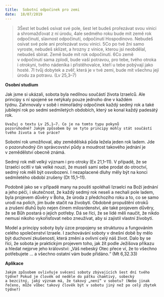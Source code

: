 ```yaml
---
title:  Sobotní odpočinek pro zemi
date:  18/07/2019
---
```


> <p></p>
> 3Šest let budeš osívat své pole, šest let budeš prořezávat svou vinici a shromažďovat z ní úrodu, 4ale sedmého roku bude mít země rok odpočinutí, slavnost odpočinutí, odpočinutí Hospodinovo. Nebudeš osívat své pole ani prořezávat svou vinici. 5Co po tvé žni samo vyroste, nebudeš sklízet, a hrozny z vinice, kterou jsi neobdělal, nebudeš sbírat. Země bude mít rok odpočinutí. 6Co země v odpočinutí sama zplodí, bude vaší potravou, pro tebe, tvého otroka i otrokyni, tvého nádeníka i přistěhovalce, kteří u tebe pobývají jako hosté. 7I tvůj dobytek a zvěř, která je v tvé zemi, bude mít všechnu její úrodu za potravu. (Lv 25,3–7)

**Osobní studium**

Jak jsme si ukázali, sobota byla nedílnou součástí života Izraelců. Ale principy s ní spojené se netýkaly pouze jednoho dne v kaž­dém týdnu. Zahrnovaly v sobě i mimořádný odpočinek každý sedmý rok a také jubilejní rok po sedmi sedmiletých obdobích, který se konal každý padesátý rok.

`Uvažuj o textu Lv 25,1–7. Co je na tomto typu pokynů pozoruhodné? Jakým způsobem by se tyto principy mohly stát součástí tvého života a tvé práce?`

Sobotní rok umožňoval, aby zemědělská půda ležela jeden rok ladem. Jde o pozoruhodný čin správcovství půdy a moudrost takového jednání je v zemědělství obecně známá.

Sedmý rok měl velký význam i pro otroky (Ex 21,1–11). V případě, že se Izraelci ocitli v tak velké nouzi, že museli sami sebe prodat do otroctví, sedmý rok měli být osvobozeni. I nezaplacené dluhy měly být na konci sedmiletého období zrušeny (Dt 15,1–11).

Podobně jako se v případě many na poušti spoléhali Izraelci na Boží jednání a jeho péči, i skutečnost, že každý sedmý rok neseli a nechali pole ladem, byla projevem důvěry v Boha, že úroda z předchozího roku a to, co se samo urodí na polích, jim bude stačit na živobytí. Obdobně propuštění otroků a zrušení dluhů bylo nejen činem milosrdenství, ale také projevem důvěry, že se Bůh postará o jejich potřeby. Dá se říci, že se lidé měli naučit, že nikdo nemusí nikoho vykořisťovat nebo zneužívat, aby si zajistil vlastní živobytí.

Model a principy soboty byly úzce propojeny se strukturou a fungováním celého společenství Izraele. I zachovávání soboty v dnešní době by mělo být duchovní zkušeností, která změní a ovlivní celý náš život. Dalo by se říci, že sobota je praktickým projevem toho, jak žít podle Ježíšova příkazu a hledat nejprve jeho království: „Váš nebeský Otec přece ví, že to všechno potřebujete ... a všechno ostatní vám bude přidáno.“ (Mt 6,32.33)

**Aplikace**

`Jakým způsobem ovlivňuje svěcení soboty zbývajících šest dní tvého týdne? Pokud je člověk od neděle do pátku chamtivý, sobecký a bezcitný, jaký význam má, že takový „není“ v sobotu? (Nebo jinak řečeno, může vůbec takový člověk být v sobotu jiný než po celý zbytek týdne?)`